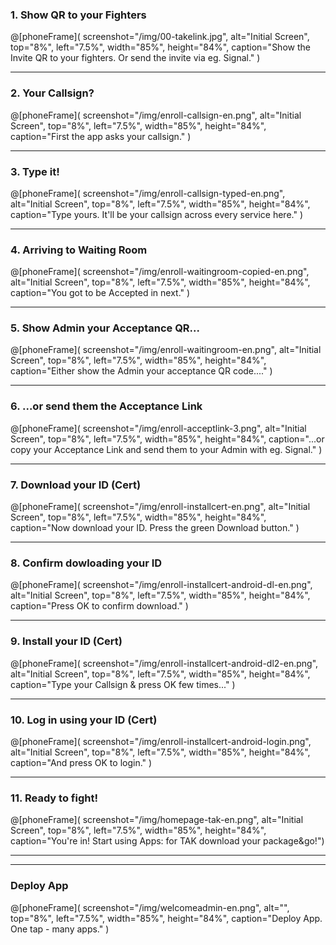 ### 1. Show QR to your Fighters
@[phoneFrame](
  screenshot="/img/00-takelink.jpg",
  alt="Initial Screen",
  top="8%", left="7.5%", width="85%", height="84%",
  caption="Show the Invite QR to your fighters. Or send the invite via eg. Signal."
)

---

### 2. Your Callsign?
@[phoneFrame](
  screenshot="/img/enroll-callsign-en.png",
  alt="Initial Screen",
  top="8%", left="7.5%", width="85%", height="84%",
  caption="First the app asks your callsign."
)

---

### 3. Type it!
@[phoneFrame](
  screenshot="/img/enroll-callsign-typed-en.png",
  alt="Initial Screen",
  top="8%", left="7.5%", width="85%", height="84%",
  caption="Type yours. It'll be your callsign across every service here."
)

---

### 4. Arriving to Waiting Room
@[phoneFrame](
  screenshot="/img/enroll-waitingroom-copied-en.png",
  alt="Initial Screen",
  top="8%", left="7.5%", width="85%", height="84%",
  caption="You got to be Accepted in next."
)

---

### 5. Show Admin your Acceptance QR...
@[phoneFrame](
  screenshot="/img/enroll-waitingroom-en.png",
  alt="Initial Screen",
  top="8%", left="7.5%", width="85%", height="84%",
  caption="Either show the Admin your acceptance QR code...."
)

---

### 6. ...or send them the Acceptance Link
@[phoneFrame](
  screenshot="/img/enroll-acceptlink-3.png",
  alt="Initial Screen",
  top="8%", left="7.5%", width="85%", height="84%",
  caption="...or copy your Acceptance Link and send them to your Admin with eg. Signal."
)

---

### 7. Download your ID (Cert)
@[phoneFrame](
  screenshot="/img/enroll-installcert-en.png",
  alt="Initial Screen",
  top="8%", left="7.5%", width="85%", height="84%",
  caption="Now download your ID. Press the green Download button."
)

---

### 8. Confirm dowloading your ID
@[phoneFrame](
  screenshot="/img/enroll-installcert-android-dl-en.png",
  alt="Initial Screen",
  top="8%", left="7.5%", width="85%", height="84%",
  caption="Press OK to confirm download."
)

---
### 9. Install your ID (Cert)
@[phoneFrame](
  screenshot="/img/enroll-installcert-android-dl2-en.png",
  alt="Initial Screen",
  top="8%", left="7.5%", width="85%", height="84%",
  caption="Type your Callsign & press OK few times..."
)

---

### 10. Log in using your ID (Cert)
@[phoneFrame](
  screenshot="/img/enroll-installcert-android-login.png",
  alt="Initial Screen",
  top="8%", left="7.5%", width="85%", height="84%",
  caption="And press OK to login."
)

---

### 11. Ready to fight!
@[phoneFrame](
  screenshot="/img/homepage-tak-en.png",
  alt="Initial Screen",
  top="8%", left="7.5%", width="85%", height="84%",
  caption="You're in! Start using Apps: for TAK download your package&go!")

--- 

---
### Deploy App
@[phoneFrame](
  screenshot="/img/welcomeadmin-en.png",
  alt="",
  top="8%", left="7.5%", width="85%", height="84%",
  caption="Deploy App. One tap - many apps."
)
